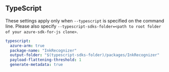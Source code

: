 ## TypeScript

These settings apply only when `--typescript` is specified on the command line.
Please also specify `--typescript-sdks-folder=<path to root folder of your azure-sdk-for-js clone>`.

```yaml $(typescript)
typescript:
  azure-arm: true
  package-name: "InkRecognizer"
  output-folder: "$(typescript-sdks-folder)/packages/InkRecognizer"
  payload-flattening-threshold: 1
  generate-metadata: true
```
